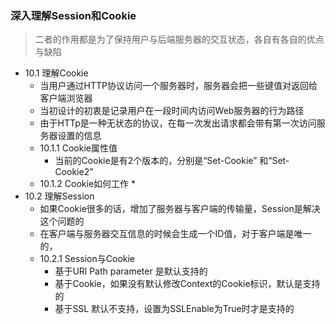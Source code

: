 ### 深入理解Session和Cookie
> 二者的作用都是为了保持用户与后端服务器的交互状态，各自有各自的优点与缺陷

* 10.1 理解Cookie
  - 当用户通过HTTP协议访问一个服务器时，服务器会把一些键值对返回给客户端浏览器
  - 当初设计的初衷是记录用户在一段时间内访问Web服务器的行为路径
  - 由于HTTp是一种无状态的协议，在每一次发出请求都会带有第一次访问服务器设置的信息
  - 10.1.1 Cookie属性值
    * 当前的Cookie是有2个版本的，分别是“Set-Cookie” 和“Set-Cookie2” 
  - 10.1.2 Cookie如何工作
    * 
* 10.2 理解Session
  - 如果Cookie很多的话，增加了服务器与客户端的传输量，Session是解决这个问题的
  - 在客户端与服务器交互信息的时候会生成一个ID值，对于客户端是唯一的，
  - 10.2.1 Session与Cookie
    * 基于URl Path parameter  是默认支持的
    * 基于Cookie，如果没有默认修改Context的Cookie标识，默认是支持的
    * 基于SSL 默认不支持，设置为SSLEnable为True时才是支持的
